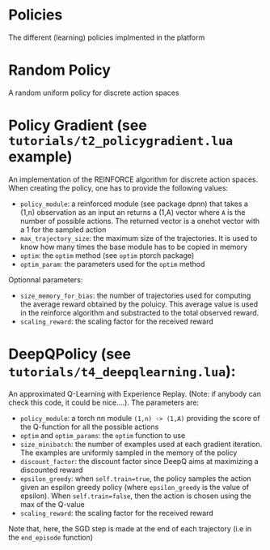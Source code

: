 # Policies

The different (learning) policies implmented in the platform

# Random Policy

A random uniform policy for discrete action spaces

# Policy Gradient (see `tutorials/t2_policygradient.lua` example)

An implementation of the REINFORCE algorithm for discrete action spaces. When creating the policy, one has to provide the following values:
* `policy_module`: a reinforced module (see package dpnn) that takes a (1,n) observation as an input an returns a (1,A) vector where `A` is the number of possible actions. The returned vector is a onehot vector with a 1 for the sampled action
* `max_trajectory_size`: the maximum size of the trajectories. It is used to know how many times the base module has to be copied in memory
* `optim`: the `optim` method (see `optim` ptorch package)
* `optim_param`: the parameters used for the `optim` method

Optionnal parameters:
* `size_memory_for_bias`: the number of trajectories used for computing the average reward obtained by the poluicy. This average value is used in the reinforce algorithm and substracted to the total observed reward.
* `scaling_reward`: the scaling factor for the received reward

# DeepQPolicy (see `tutorials/t4_deepqlearning.lua`):

An approximated Q-Learning with Experience Replay. (Note: if anybody can check this code, it could be nice....). The parameters are:
* `policy_module`: a torch nn module  `(1,n) -> (1,A)` providing the score of the Q-function for all the possible actions
* `optim` and `optim_params`: the `optim` function to use
* `size_minibatch`: the number of examples used at each gradient iteration. The examples are uniformly sampled in the memory of the policy
* `discount_factor`: the discount factor since DeepQ aims at maximizing a discounted reward
* `epsilon_greedy`: when `self.train=true`, the policy samples the action given an espilon greedy policy (where `epsilon_greedy` is the value of epsilon). When `self.train=false`, then the action is chosen using the max of the Q-value
* `scaling_reward`: the scaling factor for the received reward

Note that, here, the SGD step is made at the end of each trajectory (i.e in the `end_episode` function)